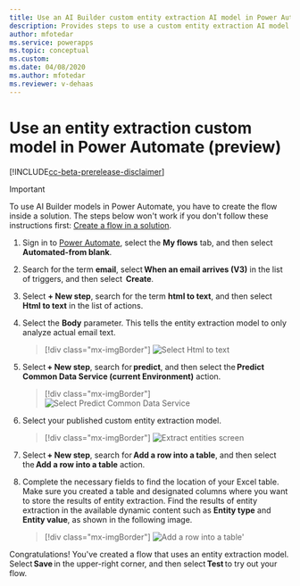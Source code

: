 ```yaml
---
title: Use an AI Builder custom entity extraction AI model in Power Automate - AI Builder | Microsoft Docs
description: Provides steps to use a custom entity extraction AI model in Power Automate.
author: mfotedar
ms.service: powerapps
ms.topic: conceptual
ms.custom: 
ms.date: 04/08/2020
ms.author: mfotedar
ms.reviewer: v-dehaas
---
```


# Use an entity extraction custom model in Power Automate (preview)

[!INCLUDE[cc-beta-prerelease-disclaimer](./includes/cc-beta-prerelease-disclaimer.md)]

> [!IMPORTANT]
 > To use AI Builder models in Power Automate, you have to create the flow inside a solution. The steps below won't work if you don't follow these instructions first: [Create a flow in a solution](/flow/create-flow-solution).

1. Sign in to [Power Automate](https://flow.microsoft.com/), select the **My flows** tab, and then select **Automated-from blank**.

1. Search for the term **email**, select **When an email arrives (V3)** in the list of triggers, and then select  **Create**.

1. Select **+ New step**, search for the term **html to text**, and then select **Html to text** in the list of actions.

1. Select the **Body** parameter. This tells the entity extraction model to only analyze actual email text.

   > [!div class="mx-imgBorder"]
   > ![Select Html to text](media/html-to-text.png "Select Html to text")

1. Select **+ New step**, search for **predict**, and then select the **Predict Common Data Service (current Environment)** action.

   > [!div class="mx-imgBorder"]
   > ![Select Predict Common Data Service](media/predict-cds-2.png "Select Predict Common Data Service")

1. Select your published custom entity extraction model.

   > [!div class="mx-imgBorder"]
   > ![Extract entities screen](media/flow-extract-entity.png "Extract entities screen")

1. Select **+ New step**, search for **Add a row into a table**, and then select the **Add a row into a table** action.

1. Complete the necessary fields to find the location of your Excel table. Make sure you created a table and designated columns where you want to store the results of entity extraction. Find the results of entity extraction in the available dynamic content such as **Entity type** and **Entity value**, as shown in the following image.

   > [!div class="mx-imgBorder"]
   > ![Add a row into a table'](media/flow-add-row2.png "Add a row into a table")

Congratulations! You've created a flow that uses an entity extraction model. Select **Save** in the upper-right corner, and then select **Test** to try out your flow.
